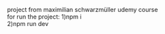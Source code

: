 project from maximilian schwarzmüller udemy course<br>
  for run the project:
  1)npm i  
  2)npm run dev
